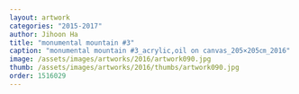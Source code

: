 ```yaml
---
layout: artwork
categories: "2015-2017"
author: Jihoon Ha
title: "monumental mountain #3"
caption: "monumental mountain #3_acrylic,oil on canvas_205×205㎝_2016"
image: /assets/images/artworks/2016/artwork090.jpg
thumb: /assets/images/artworks/2016/thumbs/artwork090.jpg
order: 1516029
---
```

